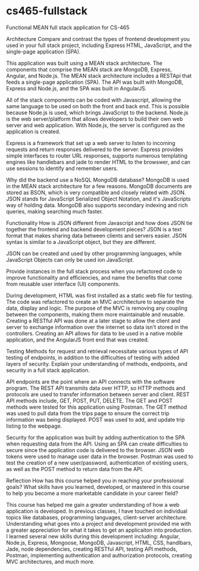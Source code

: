# cs465-fullstack
Functional MEAN full stack application for CS-465

Architecture
Compare and contrast the types of frontend development you used in your full stack project, including Express HTML, JavaScript, and the single-page application (SPA).

This application was built using a MEAN stack architecture. The components that comprise the MEAN stack are MongoDB, Express, Angular, and Node.js. The MEAN stack architecture includes a RESTApi that feeds a single-page application (SPA). The API was built with MongoDB, Express and Node.js, and the SPA was built in AngularJS.

All of the stack components can be coded with Javascript, allowing the same language to be used on both the front and back end. This is possible because Node.js is used, which brings JavaScript to the backend. Node.js is the web server/platform that allows developers to build their own web server and web application. With Node.js, the server is configured as the application is created.

Express is a framework that set up a web server to listen to incoming requests and return responses delivered to the server. Express provides simple interfaces to router URL responses, supports numerous templating engines like handlebars and jade to render HTML to the browswer, and can use sessions to identify and remember users.

Why did the backend use a NoSQL MongoDB database?
MongoDB is used in the MEAN stack architecture for a few reasons. MongoDB documents are stored as BSON, which is very compatible and closely related with JSON. JSON stands for JavaScript Serialized Object Notation, and it's JavaScripts way of holding data. MongoDB also supports secondary indexing and rich queries, making searching much faster. 

Functionality
How is JSON different from Javascript and how does JSON tie together the frontend and backend development pieces?
JSON is a text format that makes sharing data between clients and servers easier. JSON syntax is similar to a JavaScript object, but they are different.

JSON can be created and used by other programming languages, while JavaScript Objects can only be used ion JavaScript.

Provide instances in the full stack process when you refactored code to improve functionality and efficiencies, and name the benefits that come from reusable user interface (UI) components.

During development, HTML was first installed as a static web file for testing. The code was refactored to create an MVC acrchitecture to separate the data, display and logic. The  purpose of the MVC is removing any coupling between the components, making them more maintainable and reusable.  Creating a RESTful API was done at a later stage to allow the client and server to exchange information over the internet so data isn't stored in the controllers. Creating an API allows for data to be used in a native mobile application, and the AngularJS front end that was created.


Testing
Methods for request and retrieval necessitate various types of API testing of endpoints, in addition to the difficulties of testing with added layers of security. Explain your understanding of methods, endpoints, and security in a full stack application.

API endpoints are the point where an API connects with the software program. The REST API transmits data over HTTP, so HTTP methods and protocols are used to transfer information between server and client. REST API methods include, GET, POST, PUT, DELETE. The GET and POST methods were tested for this application using Postman. The GET method was used to pull data from the trips page to ensure the correct trip information was being displayed. POST was used to add, and update trip listing to the webpage. 

Security for the application was built by adding authentication to the SPA when requesting data from the API. Using an SPA can create difficulties to secure since the application code is delivered to the browser. JSON web tokens were used to manage user data in the browser. Postman was used to test the creation of a new user/password, authentication of existing users, as well as the POST method to return data from the API. 

Reflection
How has this course helped you in reaching your professional goals? What skills have you learned, developed, or mastered in this course to help you become a more marketable candidate in your career field?

This course has helped me gain a greater understanding of how a web application is developed. In previous classes, I have touched on individual topics like databases, programming languages, client-server architecture. Understanding what goes into a project and development provided me with a greater appreciation for what it takes to get an applicaiton into production. 
I learned several new skills during this development including: Angular, Node.js, Express, Mongoose, MongoDB, Javascript, HTML, CSS, handlbars, Jade, node dependencies, creating RESTful API, testing API methods, Postman, implementing authentication and authorization protocols, creating MVC architectures, and much more. 
